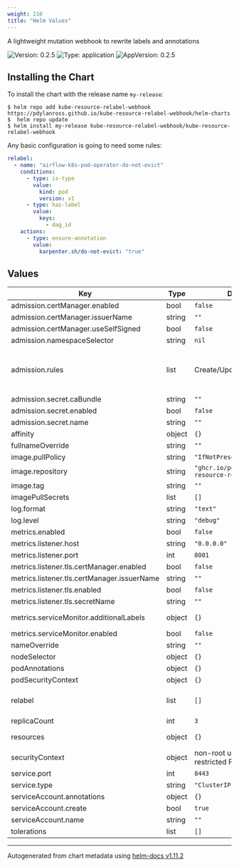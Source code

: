 ```yaml
---
weight: 210
title: "Helm Values"
---
```


A lightweight mutation webhook to rewrite labels and annotations

![Version: 0.2.5](https://img.shields.io/badge/Version-0.2.5-informational?style=flat-square) ![Type: application](https://img.shields.io/badge/Type-application-informational?style=flat-square) ![AppVersion: 0.2.5](https://img.shields.io/badge/AppVersion-0.2.5-informational?style=flat-square)

## Installing the Chart

To install the chart with the release name `my-release`:

```console
$ helm repo add kube-resource-relabel-webhook https://pdylanross.github.io/kube-resource-relabel-webhook/helm-charts
$  helm repo update
$ helm install my-release kube-resource-relabel-webhook/kube-resource-relabel-webhook
```

Any basic configuration is going to need some rules:
```yaml
relabel:
  - name: "airflow-k8s-pod-operator-do-not-evict"
    conditions:
      - type: is-type
        value:
          kind: pod
          version: v1
      - type: has-label
        value:
          keys:
            - dag_id
    actions:
      - type: ensure-annotation
        value:
          karpenter.sh/do-not-evict: "true"
```

## Values

| Key | Type | Default | Description |
|-----|------|---------|-------------|
| admission.certManager.enabled | bool | `false` | If cert-manager is enabled |
| admission.certManager.issuerName | string | `""` | use a pre-existing issuer |
| admission.certManager.useSelfSigned | bool | `false` | Create and use a unique self-signed issuer |
| admission.namespaceSelector | string | `nil` |  |
| admission.rules | list | Create/Update on Pods | Mutation webhook rules The webhook will only run when these rules are satisfied see: https://kubernetes.io/docs/reference/access-authn-authz/extensible-admission-controllers/#matching-requests-rules |
| admission.secret.caBundle | string | `""` | The CA Bundle the cert was signed with |
| admission.secret.enabled | bool | `false` | If the secret based cert strategy is enabled |
| admission.secret.name | string | `""` | The name of the secret |
| affinity | object | `{}` | Affinity |
| fullnameOverride | string | `""` | Override full resource name |
| image.pullPolicy | string | `"IfNotPresent"` | Image Pull Policy |
| image.repository | string | `"ghcr.io/pdylanross/kube-resource-relabel-webhook"` | Image Repository |
| image.tag | string | `""` | Image tag, defaults to .Chart.AppVersion |
| imagePullSecrets | list | `[]` | Image Pull Secrets |
| log.format | string | `"text"` | Log format - text or json |
| log.level | string | `"debug"` | Log level - debug, info, warn, or error |
| metrics.enabled | bool | `false` | If the metrics endpoint is enabled |
| metrics.listener.host | string | `"0.0.0.0"` | metrics listen host |
| metrics.listener.port | int | `8001` | metrics listen port |
| metrics.listener.tls.certManager.enabled | bool | `false` | if cert manager is enabled for the tls cert |
| metrics.listener.tls.certManager.issuerName | string | `""` | the name of the cert manager issuer |
| metrics.listener.tls.enabled | bool | `false` | If tls is enabled on the metrics endpoint |
| metrics.listener.tls.secretName | string | `""` | the name of the TLS cert secret |
| metrics.serviceMonitor.additionalLabels | object | `{}` | Additional labels to place on the ServiceMonitor |
| metrics.serviceMonitor.enabled | bool | `false` | If the ServiceMonitor is enabled |
| nameOverride | string | `""` | Override Resource Name |
| nodeSelector | object | `{}` | Pod Node Selectors |
| podAnnotations | object | `{}` | Extra Pod Annotations |
| podSecurityContext | object | `{}` | Pod Security Context |
| relabel | list | `[]` | Relabel Config See: https://pdylanross.github.io/kube-resource-relabel-webhook/configuration/rules/ |
| replicaCount | int | `3` | Deployment Replica Count |
| resources | object | `{}` | Deployment Resources  requests:    memory: 128Mi    cpu: 100m  limits:    memory: 128Mi |
| securityContext | object | non-root user and restricted FS | Security Context |
| service.port | int | `8443` | webhook listen port |
| service.type | string | `"ClusterIP"` | Service Type |
| serviceAccount.annotations | object | `{}` | extra annotation for the service account |
| serviceAccount.create | bool | `true` | if the service account should be created |
| serviceAccount.name | string | `""` | override name of the service account |
| tolerations | list | `[]` | Tolerations |

----------------------------------------------
Autogenerated from chart metadata using [helm-docs v1.11.2](https://github.com/norwoodj/helm-docs/releases/v1.11.2)